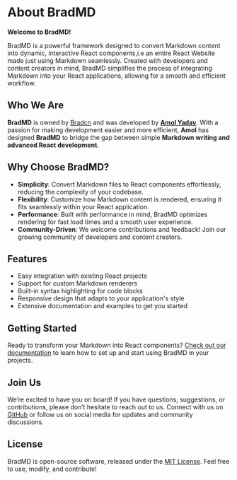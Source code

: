 # About BradMD

**Welcome to BradMD!**

BradMD is a powerful framework designed to convert Markdown content into dynamic, interactive React components,i.e an entire React Website made just using Markdown seamlessly. Created with developers and content creators in mind, BradMD simplifies the process of integrating Markdown into your React applications, allowing for a smooth and efficient workflow.

## Who We Are

**BradMD** is owned by [Bradcn](https://github.com/bradcn) and was developed by [**Amol Yadav**](https://amolyadav.site). With a passion for making development easier and more efficient, **Amol** has designed **BradMD** to bridge the gap between simple **Markdown writing and advanced React development**.

## Why Choose BradMD?

- **Simplicity**: Convert Markdown files to React components effortlessly, reducing the complexity of your codebase.
- **Flexibility**: Customize how Markdown content is rendered, ensuring it fits seamlessly within your React application.
- **Performance**: Built with performance in mind, BradMD optimizes rendering for fast load times and a smooth user experience.
- **Community-Driven**: We welcome contributions and feedback! Join our growing community of developers and content creators.

## Features

- Easy integration with existing React projects
- Support for custom Markdown renderers
- Built-in syntax highlighting for code blocks
- Responsive design that adapts to your application's style
- Extensive documentation and examples to get you started

## Getting Started

Ready to transform your Markdown into React components? [Check out our documentation](https://bradmd.bradcn.site) to learn how to set up and start using BradMD in your projects.

## Join Us

We’re excited to have you on board! If you have questions, suggestions, or contributions, please don’t hesitate to reach out to us. Connect with us on [GitHub](https://github.com/bradcn/bradmd) or follow us on social media for updates and community discussions.

## License

BradMD is open-source software, released under the [MIT License](https://github.com/bradcn/bradmd/blob/main/LICENSE). Feel free to use, modify, and contribute!
